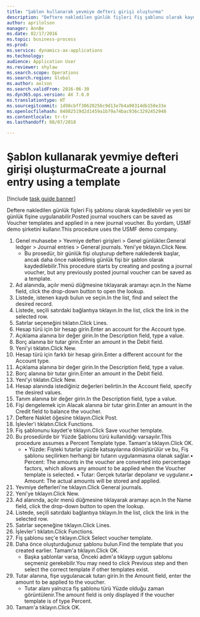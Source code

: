 ```yaml
--- 
title: "Şablon kullanarak yevmiye defteri girişi oluşturma"
description: "Deftere nakledilen günlük fişleri Fiş şablonu olarak kaydedilebilir ve yeni bir günlük fişine uygulanabilir."
author: aprilolson
manager: AnnBe
ms.date: 02/17/2016
ms.topic: business-process
ms.prod: 
ms.service: dynamics-ax-applications
ms.technology: 
audience: Application User
ms.reviewer: shylaw
ms.search.scope: Operations
ms.search.region: Global
ms.author: aolson
ms.search.validFrom: 2016-06-30
ms.dyn365.ops.version: AX 7.0.0
ms.translationtype: HT
ms.sourcegitcommit: 1d98cbff30620256c9d13e7b4a90314db150e33e
ms.openlocfilehash: 84082519d2d1459a1b79a74bac936c3292452948
ms.contentlocale: tr-tr
ms.lasthandoff: 08/07/2018

---
```

# <a name="create-a-journal-entry-using-a-template"></a><span data-ttu-id="4072f-103">Şablon kullanarak yevmiye defteri girişi oluşturma</span><span class="sxs-lookup"><span data-stu-id="4072f-103">Create a journal entry using a template</span></span>

[!include [task guide banner](../../includes/task-guide-banner.md)]

<span data-ttu-id="4072f-104">Deftere nakledilen günlük fişleri Fiş şablonu olarak kaydedilebilir ve yeni bir günlük fişine uygulanabilir.</span><span class="sxs-lookup"><span data-stu-id="4072f-104">Posted journal vouchers can be saved as Voucher templates and applied in a new journal voucher.</span></span> <span data-ttu-id="4072f-105">Bu yordam, USMF demo şirketini kullanır.</span><span class="sxs-lookup"><span data-stu-id="4072f-105">This procedure uses the USMF demo company.</span></span>

1. <span data-ttu-id="4072f-106">Genel muhasebe > Yevmiye defteri girişleri > Genel günlükler.</span><span class="sxs-lookup"><span data-stu-id="4072f-106">General ledger > Journal entries > General journals.</span></span> <span data-ttu-id="4072f-107">Yeni'ye tıklayın.</span><span class="sxs-lookup"><span data-stu-id="4072f-107">Click New.</span></span>
    * <span data-ttu-id="4072f-108">Bu prosedür, bir günlük fişi oluşturup deftere naklederek başlar, ancak daha önce nakledilmiş günlük fişi bir şablon olarak kaydedilebilir.</span><span class="sxs-lookup"><span data-stu-id="4072f-108">This procedure starts by creating and posting a journal voucher, but any previously posted journal voucher can be saved as a template.</span></span>  
2. <span data-ttu-id="4072f-109">Ad alanında, açılır menü düğmesine tıklayarak aramayı açın.</span><span class="sxs-lookup"><span data-stu-id="4072f-109">In the Name field, click the drop-down button to open the lookup.</span></span>
3. <span data-ttu-id="4072f-110">Listede, istenen kaydı bulun ve seçin.</span><span class="sxs-lookup"><span data-stu-id="4072f-110">In the list, find and select the desired record.</span></span>
4. <span data-ttu-id="4072f-111">Listede, seçili satırdaki bağlantıya tıklayın.</span><span class="sxs-lookup"><span data-stu-id="4072f-111">In the list, click the link in the selected row.</span></span>
5. <span data-ttu-id="4072f-112">Satırlar seçeneğini tıklatın.</span><span class="sxs-lookup"><span data-stu-id="4072f-112">Click Lines.</span></span>
6. <span data-ttu-id="4072f-113">Hesap türü için bir hesap girin.</span><span class="sxs-lookup"><span data-stu-id="4072f-113">Enter an account for the Account type.</span></span>
7. <span data-ttu-id="4072f-114">Açıklama alanına bir değer girin.</span><span class="sxs-lookup"><span data-stu-id="4072f-114">In the Description field, type a value.</span></span>
8. <span data-ttu-id="4072f-115">Borç alanına bir tutar girin.</span><span class="sxs-lookup"><span data-stu-id="4072f-115">Enter an amount in the Debit field.</span></span>
9. <span data-ttu-id="4072f-116">Yeni'yi tıklatın.</span><span class="sxs-lookup"><span data-stu-id="4072f-116">Click New.</span></span>
10. <span data-ttu-id="4072f-117">Hesap türü için farklı bir hesap girin.</span><span class="sxs-lookup"><span data-stu-id="4072f-117">Enter a different account for the Account type.</span></span>
11. <span data-ttu-id="4072f-118">Açıklama alanına bir değer girin.</span><span class="sxs-lookup"><span data-stu-id="4072f-118">In the Description field, type a value.</span></span>
12. <span data-ttu-id="4072f-119">Borç alanına bir tutar girin.</span><span class="sxs-lookup"><span data-stu-id="4072f-119">Enter an amount in the Debit field.</span></span>
13. <span data-ttu-id="4072f-120">Yeni'yi tıklatın.</span><span class="sxs-lookup"><span data-stu-id="4072f-120">Click New.</span></span>
14. <span data-ttu-id="4072f-121">Hesap alanında istediğiniz değerleri belirtin.</span><span class="sxs-lookup"><span data-stu-id="4072f-121">In the Account field, specify the desired values.</span></span>
15. <span data-ttu-id="4072f-122">Tanım alanına bir değer girin.</span><span class="sxs-lookup"><span data-stu-id="4072f-122">In the Description field, type a value.</span></span>
16. <span data-ttu-id="4072f-123">Fişi dengelemek için Alacak alanına bir tutar girin.</span><span class="sxs-lookup"><span data-stu-id="4072f-123">Enter an amount in the Credit field to balance the voucher.</span></span>
17. <span data-ttu-id="4072f-124">Deftere Naklet öğesine tıklayın.</span><span class="sxs-lookup"><span data-stu-id="4072f-124">Click Post.</span></span>
18. <span data-ttu-id="4072f-125">İşlevler'i tıklatın.</span><span class="sxs-lookup"><span data-stu-id="4072f-125">Click Functions.</span></span>
19. <span data-ttu-id="4072f-126">Fiş şablonunu kaydet'e tıklayın.</span><span class="sxs-lookup"><span data-stu-id="4072f-126">Click Save voucher template.</span></span>
20. <span data-ttu-id="4072f-127">Bu prosedürde bir Yüzde Şablonu türü kullanıldığı varsayılır.</span><span class="sxs-lookup"><span data-stu-id="4072f-127">This procedure assumes a Percent Template type.</span></span> <span data-ttu-id="4072f-128">Tamam'a tıklayın.</span><span class="sxs-lookup"><span data-stu-id="4072f-128">Click OK.</span></span>
    * <span data-ttu-id="4072f-129">• Yüzde: Fişteki tutarlar yüzde katsayılarına dönüştürülür ve bu, Fiş şablonu seçilirken herhangi bir tutarın uygulanmasına olanak sağlar.</span><span class="sxs-lookup"><span data-stu-id="4072f-129">• Percent: The amounts in the voucher are converted into percentage factors, which allows any amount to be applied when the Voucher template is selected.</span></span>  <span data-ttu-id="4072f-130">• Tutar: Gerçek tutarlar depolanır ve uygulanır.</span><span class="sxs-lookup"><span data-stu-id="4072f-130">• Amount: The actual amounts will be stored and applied.</span></span>  
21. <span data-ttu-id="4072f-131">Yevmiye defterleri'ne tıklayın.</span><span class="sxs-lookup"><span data-stu-id="4072f-131">Click General journals.</span></span>
22. <span data-ttu-id="4072f-132">Yeni'ye tıklayın.</span><span class="sxs-lookup"><span data-stu-id="4072f-132">Click New.</span></span>
23. <span data-ttu-id="4072f-133">Ad alanında, açılır menü düğmesine tıklayarak aramayı açın.</span><span class="sxs-lookup"><span data-stu-id="4072f-133">In the Name field, click the drop-down button to open the lookup.</span></span>
24. <span data-ttu-id="4072f-134">Listede, seçili satırdaki bağlantıya tıklayın.</span><span class="sxs-lookup"><span data-stu-id="4072f-134">In the list, click the link in the selected row.</span></span>
25. <span data-ttu-id="4072f-135">Satırlar seçeneğine tıklayın.</span><span class="sxs-lookup"><span data-stu-id="4072f-135">Click Lines.</span></span>
26. <span data-ttu-id="4072f-136">İşlevler'i tıklatın.</span><span class="sxs-lookup"><span data-stu-id="4072f-136">Click Functions.</span></span>
27. <span data-ttu-id="4072f-137">Fiş şablonu seç'e tıklayın.</span><span class="sxs-lookup"><span data-stu-id="4072f-137">Click Select voucher template.</span></span>
28. <span data-ttu-id="4072f-138">Daha önce oluşturduğunuz şablonu bulun.</span><span class="sxs-lookup"><span data-stu-id="4072f-138">Find the template that you created earlier.</span></span> <span data-ttu-id="4072f-139">Tamam'a tıklayın.</span><span class="sxs-lookup"><span data-stu-id="4072f-139">Click OK.</span></span>
    * <span data-ttu-id="4072f-140">Başka şablonlar varsa, Önceki adım'a tıklayıp uygun şablonu seçmeniz gerekebilir.</span><span class="sxs-lookup"><span data-stu-id="4072f-140">You may need to click Previous step and then select the correct template if other templates exist.</span></span>  
29. <span data-ttu-id="4072f-141">Tutar alanına, fişe uygulanacak tutarı girin.</span><span class="sxs-lookup"><span data-stu-id="4072f-141">In the Amount field, enter the amount to be applied to the voucher.</span></span>
    * <span data-ttu-id="4072f-142">Tutar alanı yalnızca fiş şablonu türü Yüzde olduğu zaman görüntülenir.</span><span class="sxs-lookup"><span data-stu-id="4072f-142">The amount field is only displayed if the voucher template is of type Percent.</span></span>  
30. <span data-ttu-id="4072f-143">Tamam'a tıklayın.</span><span class="sxs-lookup"><span data-stu-id="4072f-143">Click OK.</span></span>


